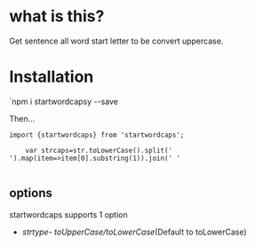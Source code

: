 # what is this?

Get sentence all word start letter to be convert uppercase.

# Installation

`npm i startwordcapsy --save


Then...
```
import {startwordcaps} from 'startwordcaps';

    var strcaps=str.toLowerCase().split(' ').map(item=>item[0].substring(1)).join(' '


```
## options
startwordcaps supports 1 option
* *strtype*- _toUpperCase/toLowerCase_(Default to toLowerCase)
